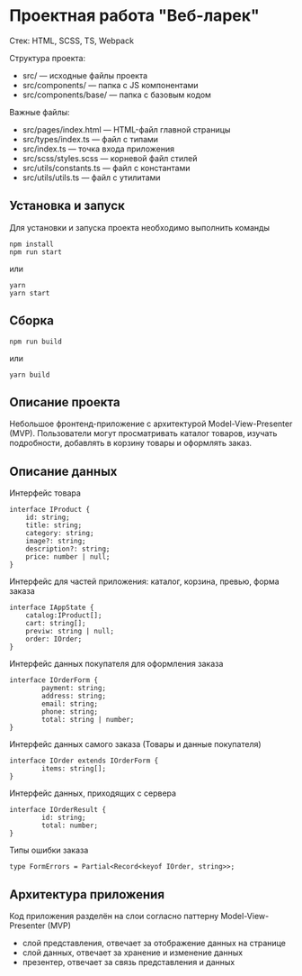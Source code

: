 # Проектная работа "Веб-ларек"

Стек: HTML, SCSS, TS, Webpack

Структура проекта:
- src/ — исходные файлы проекта
- src/components/ — папка с JS компонентами
- src/components/base/ — папка с базовым кодом

Важные файлы:
- src/pages/index.html — HTML-файл главной страницы
- src/types/index.ts — файл с типами
- src/index.ts — точка входа приложения
- src/scss/styles.scss — корневой файл стилей
- src/utils/constants.ts — файл с константами
- src/utils/utils.ts — файл с утилитами

## Установка и запуск
Для установки и запуска проекта необходимо выполнить команды

```
npm install
npm run start
```

или

```
yarn
yarn start
```
## Сборка

```
npm run build
```

или

```
yarn build
```
## Описание проекта
Небольшое фронтенд-приложение с архитектурой Model-View-Presenter (MVP). 
Пользователи могут просматривать каталог товаров, изучать подробности, добавлять в корзину товары и оформлять заказ.

## Описание данных
Интерфейс товара
```
interface IProduct {
	id: string;
	title: string;
	category: string;
	image?: string;
	description?: string;
	price: number | null;
}
```

Интерфейс для частей приложения: каталог, корзина, превью, форма заказа
```
interface IAppState {
	catalog:IProduct[];
	cart: string[];
	previw: string | null;
	order: IOrder;
}
```

Интерфейс данных покупателя для оформления заказа
```
interface IOrderForm {
    	payment: string;
    	address: string;
    	email: string;
    	phone: string;
    	total: string | number;
}
```
Интерфейс данных самого заказа (Товары и данные покупателя)
```
interface IOrder extends IOrderForm {
    	items: string[];
}
```
Интерфейс данных, приходящих с сервера
```
interface IOrderResult {
    	id: string;
    	total: number;
}
```
Типы ошибки заказа
```
type FormErrors = Partial<Record<keyof IOrder, string>>;
```
## Архитектура приложения
Код приложения разделён на слои согласно паттерну Model-View-Presenter (MVP)
- слой представления, отвечает за отображение данных на странице
- слой данных, отвечает за хранение и изменение данных
- презентер, отвечает за связь представления и данных
  
